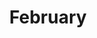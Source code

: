 ---
title: February
url: https://tssforu.bandcamp.com/album/february
image: https://f4.bcbits.com/img/a2391912848_16.jpg
releaseDate: 2020-2-11
---